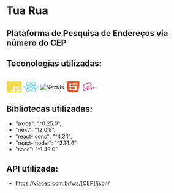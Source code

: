 # Tua Rua 
## Plataforma de Pesquisa de Endereços via número do CEP

## Teconologias utilizadas:
  <div style="display: inline_block"><br>
    <img align="center" alt="Js" height="30" width="40" src="https://raw.githubusercontent.com/devicons/devicon/master/icons/javascript/javascript-plain.svg">
    <img align="center" alt="React" height="30" width="40" src="https://raw.githubusercontent.com/devicons/devicon/master/icons/react/react-original.svg">
    <img align="center" alt="NextJs" height="30" width="40" src="https://cdn.jsdelivr.net/gh/devicons/devicon/icons/nextjs/nextjs-original.svg" />
    <img align="center" alt="HTML" height="30" width="40" src="https://raw.githubusercontent.com/devicons/devicon/master/icons/html5/html5-original.svg">
    <img align="center" alt="CSS" height="30" width="40" src="https://raw.githubusercontent.com/devicons/devicon/master/icons/sass/sass-original.svg">
</div>

## Bibliotecas utilizadas:
  -  "axios": "^0.25.0",
  -  "next": "12.0.8",
  -  "react-icons": "^4.3.1",
  -  "react-modal": "^3.14.4",
  -  "sass": "^1.49.0"

## API utilizada:
  - https://viacep.com.br/ws/[CEP]/json/
  
  